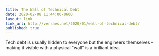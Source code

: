 ```yaml
---
title: The Wall of Technical Debt
date: 2020-02-08 11:44:00-0600 
layout: link
link_url: http://verraes.net/2020/01/wall-of-technical-debt/
published: true
---
```


Tech debt is usually hidden to everyone but the engineers themselves – making it visible with a physical "wall" is a brilliant idea.
